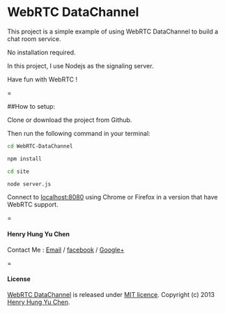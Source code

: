 WebRTC DataChannel
=

This project is a simple example of using WebRTC DataChannel to build a chat room service.

No installation required.

In this project, I use Nodejs as the signaling server.

Have fun with WebRTC !

=

##How to setup:

Clone or download the project from Github.

Then run the following command in your terminal:

```bash 
cd WebRTC-DataChannel
```

```bash 
npm install
```

```bash 
cd site
```

```bash 
node server.js
```

Connect to [localhost:8080](http://localhost:8080) using Chrome or Firefox in a version that have WebRTC support.

=

#### Henry Hung Yu Chen

Contact Me : [Email](mailto:soulinlove541@gmail.com)  /  [facebook](http://www.facebook.com/hungyu.chen.cs01g)  /  [Google+](http://goo.gl/zhehfb)

=

#### License

[WebRTC DataChannel](https://github.com/hungyuc/WebRTC-DataChannel) is released under [MIT licence](https://www.webrtc-experiment.com/licence/). Copyright (c) 2013 [Henry Hung Yu Chen](http://www.facebook.com/hungyu.chen.cs01g).